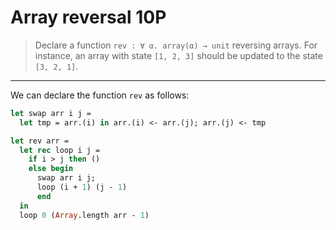 # Array reversal 10P

> Declare a function `rev : ∀ α. array(α) → unit` reversing arrays.
> For instance, an array with state `[1, 2, 3]` should be updated to the state `[3, 2, 1]`.

---

We can declare the function `rev` as follows:
```ocaml
let swap arr i j =
  let tmp = arr.(i) in arr.(i) <- arr.(j); arr.(j) <- tmp

let rev arr =
  let rec loop i j =
    if i > j then ()
    else begin
      swap arr i j;
      loop (i + 1) (j - 1)
      end
  in
  loop 0 (Array.length arr - 1)
```
